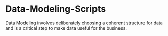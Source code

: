 # Data-Modeling-Scripts
Data Modeling involves deliberately choosing a coherent structure for data and is a critical step to make data useful for the business.
